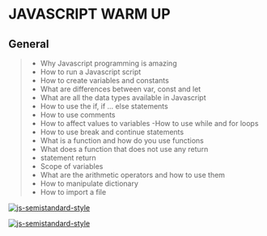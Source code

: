 # JAVASCRIPT WARM UP

 ## General


>- Why Javascript programming is amazing
>- How to run a Javascript script
> - How to create variables and constants
> - What are differences between var, const and let
>- What are all the data types available in Javascript
>- How to use the if, if ... else statements
>- How to use comments
>- How to affect values to variables
> -How to use while and for loops
>- How to use break and continue statements
>- What is a function and how do you use functions
>- What does a function that does not use any return
> - statement return
>- Scope of variables
>- What are the arithmetic operators and how to use them
>- How to manipulate dictionary
>- How to import a file

 
 [![js-semistandard-style](https://raw.githubusercontent.com/standard/semistandard/master/badge.svg)](https://github.com/standard/semistandard)



 [![js-semistandard-style](https://img.shields.io/badge/code%20style-semistandard-brightgreen.svg?style=flat-square)](https://github.com/standard/semistandard)